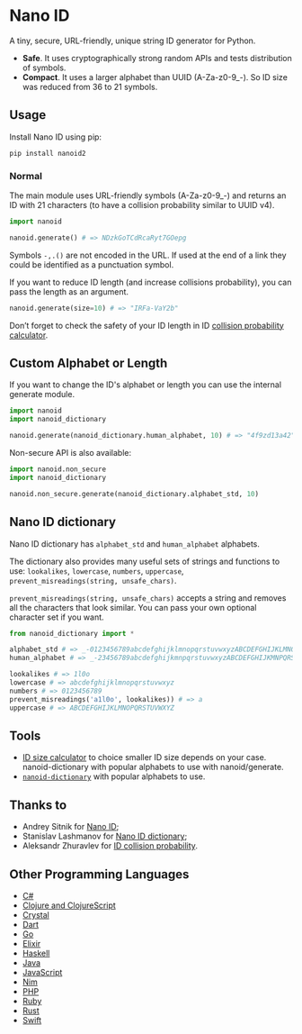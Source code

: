 # Nano ID

A tiny, secure, URL-friendly, unique string ID generator for Python.

* __Safe__. It uses cryptographically strong random APIs and tests distribution of symbols.
* __Compact__. It uses a larger alphabet than UUID (A-Za-z0-9_-). So ID size was reduced from 36 to 21 symbols.

## Usage

Install Nano ID using pip:

```
pip install nanoid2
```

### Normal

The main module uses URL-friendly symbols (A-Za-z0-9_-) and returns an ID with 21 characters (to have a collision probability similar to UUID v4).

```python
import nanoid

nanoid.generate() # => NDzkGoTCdRcaRyt7GOepg
```

Symbols `-,.()` are not encoded in the URL. If used at the end of a link they could be identified as a punctuation symbol.

If you want to reduce ID length (and increase collisions probability), you can pass the length as an argument.

```python
nanoid.generate(size=10) # => "IRFa-VaY2b"
```
Don’t forget to check the safety of your ID length in ID [collision probability calculator](https://zelark.github.io/nano-id-cc/).

## Custom Alphabet or Length

If you want to change the ID's alphabet or length you can use the internal generate module.

```python
import nanoid
import nanoid_dictionary

nanoid.generate(nanoid_dictionary.human_alphabet, 10) # => "4f9zd13a42"
```

Non-secure API is also available:

```python
import nanoid.non_secure
import nanoid_dictionary

nanoid.non_secure.generate(nanoid_dictionary.alphabet_std, 10)
```

## Nano ID dictionary

Nano ID dictionary has `alphabet_std` and `human_alphabet` alphabets.

The dictionary also provides many useful sets of strings and functions to use: `lookalikes`, `lowercase`, `numbers`, `uppercase`, `prevent_misreadings(string, unsafe_chars)`.

`prevent_misreadings(string, unsafe_chars)` accepts a string and removes all the characters that look similar. You can pass your own optional character set if you want.

```python
from nanoid_dictionary import *

alphabet_std # => _-0123456789abcdefghijklmnopqrstuvwxyzABCDEFGHIJKLMNOPQRSTUVWXYZ
human_alphabet # => _-23456789abcdefghijkmnpqrstuvwxyzABCDEFGHIJKMNPQRSTUVWXYZ

lookalikes # => 1l0o
lowercase # => abcdefghijklmnopqrstuvwxyz
numbers # => 0123456789
prevent_misreadings('a1l0o', lookalikes)) # => a
uppercase # => ABCDEFGHIJKLMNOPQRSTUVWXYZ
```

## Tools

* [ID size calculator](https://zelark.github.io/nano-id-cc/) to choice smaller ID size depends on your case.
nanoid-dictionary with popular alphabets to use with nanoid/generate.
* [`nanoid-dictionary`](https://github.com/aidarkhanov/nanoid-dictionary) with popular alphabets to use.

## Thanks to
* Andrey Sitnik for [Nano ID](https://github.com/ai/nanoid);
* Stanislav Lashmanov for [Nano ID dictionary](https://github.com/CyberAP/nanoid-dictionary);
* Aleksandr Zhuravlev for [ID collision probability](https://zelark.github.io/nano-id-cc/).

## Other Programming Languages

* [C#](https://github.com/codeyu/nanoid-net)
* [Clojure and ClojureScript](https://github.com/zelark/nano-id)
* [Crystal](https://github.com/mamantoha/nanoid.cr)
* [Dart](https://github.com/pd4d10/nanoid)
* [Go](https://github.com/matoous/go-nanoid)
* [Elixir](https://github.com/railsmechanic/nanoid)
* [Haskell](https://github.com/4e6/nanoid-hs)
* [Java](https://github.com/aventrix/jnanoid)
* [JavaScript](https://github.com/ai/nanoid)
* [Nim](https://github.com/icyphox/nanoid.nim)
* [PHP](https://github.com/hidehalo/nanoid-php)
* [Ruby](https://github.com/radeno/nanoid.rb)
* [Rust](https://github.com/nikolay-govorov/nanoid)
* [Swift](https://github.com/antiflasher/NanoID)
